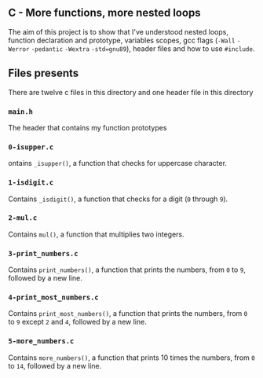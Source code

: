 ## C - More functions, more nested loops
The aim of this project is to show that I've understood nested loops, function declaration and prototype, variables scopes, gcc flags (`-Wall` `-Werror` `-pedantic` `-Wextra` `-std=gnu89`), header files and how to use `#include`.

## Files presents
There are twelve c files in this directory and one header file in this directory

### `main.h`
The header that contains my function prototypes

### `0-isupper.c`
ontains `_isupper()`, a function that checks for uppercase character.

### `1-isdigit.c`
Contains `_isdigit()`, a function that checks for a digit (`0` through `9`).

### `2-mul.c`
Contains `mul()`, a function that multiplies two integers.

### `3-print_numbers.c`
Contains `print_numbers()`, a function that prints the numbers, from `0` to `9`, followed by a new line.

### `4-print_most_numbers.c`
Contains `print_most_numbers()`, a function that prints the numbers, from `0` to `9` except `2` and `4`, followed by a new line.

### `5-more_numbers.c`
Contains `more_numbers()`, a function that prints 10 times the numbers, from `0` to `14`, followed by a new line.

